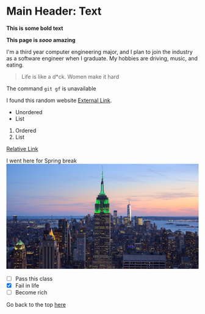# Main Header: Text

**This is some bold text**

**This page is _sooo_ amazing**

I'm a third year computer engineering major, and I plan to join the industry
as a software engineer when I graduate. My hobbies are driving, music, and eating.

>Life is like a d*ck. Women make it hard

The command `git gf` is unavailable

I found this random website [External Link](https://cat-bounce.com/).

- Unordered
- List

1. Ordered
2. List

[Relative Link](rel_link.md)

I went here for Spring break
![I went here for Spring break](Empire.jpg)

- [ ] Pass this class
- [X] Fail in life
- [ ] Become rich

Go back to the top [here](#Main-Header-Text)
